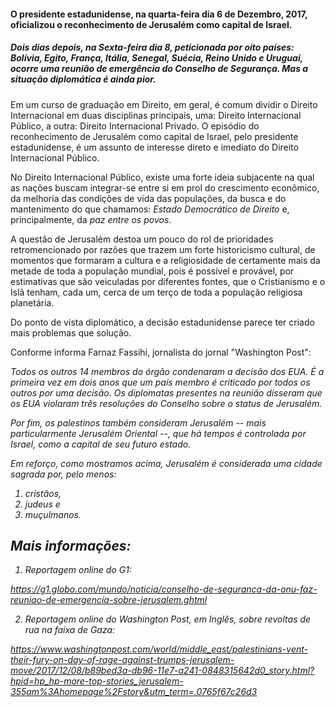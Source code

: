 
#### O presidente estadunidense, na quarta-feira dia 6 de Dezembro, 2017, oficializou o reconhecimento de Jerusalém como capital de Israel. 

##### Dois dias depois, na Sexta-feira dia 8, peticionada por oito países: Bolívia, Egito, França, Itália, Senegal, Suécia, Reino Unido e Uruguai, ocorre uma reunião de emergência do Conselho de Segurança. _Mas a situação diplomática é ainda pior_.

Em um curso de graduação em Direito, em geral, é comum dividir o Direito Internacional em duas disciplinas principais, uma: Direito Internacional Público, a outra: Direito Internacional Privado. O episódio do reconhecimento de Jerusalém como capital de Israel, pelo presidente estadunidense, é um assunto de interesse direto e imediato do Direito Internacional Público.

No Direito Internacional Público, existe uma forte ideia subjacente na qual as nações buscam integrar-se entre si em prol do crescimento econômico, da melhoria das condições de vida das populações, da busca e do mantenimento do que chamamos: _Estado Democrático de Direito_ e, principalmente, da *paz entre os povos*.

A questão de Jerusalém destoa um pouco do rol de prioridades retromencionado por razões que trazem um forte historicismo cultural, de momentos que formaram a cultura e a religiosidade de certamente mais da metade de toda a população mundial, pois é possível e provável, por estimativas que são veiculadas por diferentes fontes, que o Cristianismo e o Islã tenham, cada um, cerca de um terço de toda a população religiosa planetária.

Do ponto de vista diplomático, a decisão estadunidense parece ter criado mais problemas que solução.

Conforme informa Farnaz Fassihi, jornalista do jornal "Washington Post":

<cite>
Todos os outros 14 membros do órgão condenaram a decisão dos EUA. É a primeira vez em dois anos que um país membro é criticado por todos os outros por uma decisão. Os diplomatas presentes na reunião disseram que os EUA violaram três resoluções do Conselho sobre o status de Jerusalém.
<cite>

Por fim, os palestinos também consideram Jerusalém -- mais particularmente _Jerusalém Oriental_ --, que há tempos é controlada por Israel, como a capital de seu futuro estado.

Em reforço, como mostramos acima, Jerusalém é considerada uma cidade sagrada por, pelo menos:

1. cristãos,
2. judeus e  
3. muçulmanos.



Mais informações:
-----------------

1) Reportagem online do G1:

https://g1.globo.com/mundo/noticia/conselho-de-seguranca-da-onu-faz-reuniao-de-emergencia-sobre-jerusalem.ghtml


2) Reportagem online do Washington Post, em Inglês, sobre revoltas de rua na faixa de Gaza:

https://www.washingtonpost.com/world/middle_east/palestinians-vent-their-fury-on-day-of-rage-against-trumps-jerusalem-move/2017/12/08/b89bed3a-db96-11e7-a241-0848315642d0_story.html?hpid=hp_hp-more-top-stories_jerusalem-355am%3Ahomepage%2Fstory&utm_term=.0765f67c26d3

